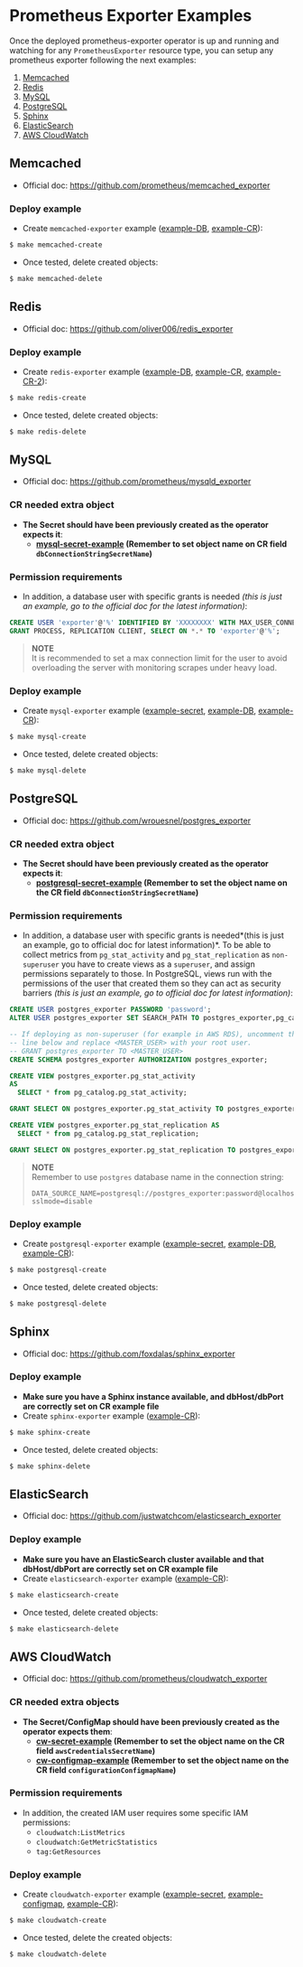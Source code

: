 # Prometheus Exporter Examples

Once the deployed prometheus-exporter operator is up and running and watching for any `PrometheusExporter` resource type, you can setup any prometheus exporter following the next examples:

1. [Memcached](#memcached)
1. [Redis](#redis)
1. [MySQL](#mysql)
1. [PostgreSQL](#postgresql)
1. [Sphinx](#sphinx)
1. [ElasticSearch](#elasticsearch)
1. [AWS CloudWatch](#aws-cloudwatch)

## Memcached

* Official doc: https://github.com/prometheus/memcached_exporter

### Deploy example
* Create `memcached-exporter` example ([example-DB](memcached/memcached-db-service.yaml), [example-CR](memcached/memcached-cr.yaml)):
```bash
$ make memcached-create
```
* Once tested, delete created objects:
```bash
$ make memcached-delete
```

## Redis

* Official doc: https://github.com/oliver006/redis_exporter

### Deploy example

* Create `redis-exporter` example ([example-DB](redis/redis-db-service.yaml), [example-CR](redis/redis-cr.yaml), [example-CR-2](redis/redis-cr-2.yaml)):
```bash
$ make redis-create
```
* Once tested, delete created objects:
```bash
$ make redis-delete
```

## MySQL

* Official doc: https://github.com/prometheus/mysqld_exporter

### CR needed extra object

* **The Secret should have been previously created as the operator expects it**:
  * **[mysql-secret-example](mysql/mysql-secret.yaml) (Remember to set object name on CR field `dbConnectionStringSecretName`)**

### Permission requirements

* In addition, a database user with specific grants is needed *(this is just an example, go to the official doc for the latest information)*:

```sql
CREATE USER 'exporter'@'%' IDENTIFIED BY 'XXXXXXXX' WITH MAX_USER_CONNECTIONS 3;
GRANT PROCESS, REPLICATION CLIENT, SELECT ON *.* TO 'exporter'@'%';
```

> **NOTE**
> <br /> It is recommended to set a max connection limit for the user to avoid overloading the server with monitoring scrapes under heavy load.

### Deploy example

* Create `mysql-exporter` example ([example-secret](mysql/mysql-secret.yaml), [example-DB](mysql/mysql-db-service.yaml), [example-CR](mysql/mysql-cr.yaml)):
```bash
$ make mysql-create
```
* Once tested, delete created objects:
```bash
$ make mysql-delete
```

## PostgreSQL

* Official doc: https://github.com/wrouesnel/postgres_exporter

### CR needed extra object

* **The Secret should have been previously created as the operator expects it**:
  * **[postgresql-secret-example](postgresql/postgresql-secret.yaml) (Remember to set the object name on the CR field `dbConnectionStringSecretName`)**

### Permission requirements

* In addition, a database user with specific grants is needed*(this is just an example, go to official doc for latest information)*. To be able to collect metrics from `pg_stat_activity` and `pg_stat_replication` as `non-superuser` you have to create views as a `superuser`, and assign permissions separately to those. In PostgreSQL, views run with the permissions of the user that created them so they can act as security barriers *(this is just an example, go to official doc for latest information)*:

```sql
CREATE USER postgres_exporter PASSWORD 'password';
ALTER USER postgres_exporter SET SEARCH_PATH TO postgres_exporter,pg_catalog;

-- If deploying as non-superuser (for example in AWS RDS), uncomment the GRANT
-- line below and replace <MASTER_USER> with your root user.
-- GRANT postgres_exporter TO <MASTER_USER>
CREATE SCHEMA postgres_exporter AUTHORIZATION postgres_exporter;

CREATE VIEW postgres_exporter.pg_stat_activity
AS
  SELECT * from pg_catalog.pg_stat_activity;

GRANT SELECT ON postgres_exporter.pg_stat_activity TO postgres_exporter;

CREATE VIEW postgres_exporter.pg_stat_replication AS
  SELECT * from pg_catalog.pg_stat_replication;

GRANT SELECT ON postgres_exporter.pg_stat_replication TO postgres_exporter;
```

> **NOTE**
> <br />Remember to use `postgres` database name in the connection string:
> ```
> DATA_SOURCE_NAME=postgresql://postgres_exporter:password@localhost:5432/postgres?sslmode=disable
> ```

### Deploy example

* Create `postgresql-exporter` example ([example-secret](postgresql/postgresql-secret.yaml), [example-DB](postgresql/postgresql-db-service.yaml), [example-CR](postgresql/postgresql-cr.yaml)):
```bash
$ make postgresql-create
```
* Once tested, delete created objects:
```bash
$ make postgresql-delete
```

## Sphinx

* Official doc: https://github.com/foxdalas/sphinx_exporter

### Deploy example

* **Make sure you have a Sphinx instance available, and dbHost/dbPort are correctly set on CR example file**
* Create `sphinx-exporter` example ([example-CR](sphinx/sphinx-cr.yaml)):
```bash
$ make sphinx-create
```
* Once tested, delete created objects:
```bash
$ make sphinx-delete
```

## ElasticSearch

* Official doc: https://github.com/justwatchcom/elasticsearch_exporter

### Deploy example

* **Make sure you have an ElasticSearch cluster available and that dbHost/dbPort are correctly set on CR example file**
* Create `elasticsearch-exporter` example ([example-CR](elasticsearch/es-cr.yaml)):
```bash
$ make elasticsearch-create
```
* Once tested, delete created objects:
```bash
$ make elasticsearch-delete
```

## AWS CloudWatch

* Official doc: https://github.com/prometheus/cloudwatch_exporter

### CR needed extra objects

* **The Secret/ConfigMap should have been previously created as the operator expects them**:
  * **[cw-secret-example](cloudwatch/cloudwatch-secret.yaml) (Remember to set the object name on the CR field `awsCredentialsSecretName`)**
  * **[cw-configmap-example](cloudwatch/cloudwatch-configmap.yaml) (Remember to set the object name on the CR field `configurationConfigmapName`)**

### Permission requirements

* In addition, the created IAM user requires some specific IAM permissions:
  * `cloudwatch:ListMetrics`
  * `cloudwatch:GetMetricStatistics`
  * `tag:GetResources`

### Deploy example

* Create `cloudwatch-exporter` example ([example-secret](cloudwatch/cloudwatch-secret.yaml), [example-configmap](cloudwatch/cloudwatch-configmap.yaml), [example-CR](cloudwatch/cloudwatch-cr.yaml)):
```bash
$ make cloudwatch-create
```
* Once tested, delete the created objects:
```bash
$ make cloudwatch-delete
```
